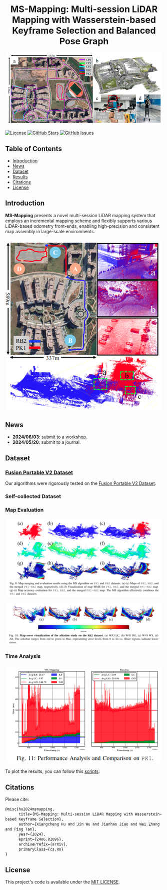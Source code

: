 <div id="top" align="center">

# MS-Mapping: Multi-session LiDAR Mapping with Wasserstein-based Keyframe Selection and Balanced Pose Graph

![image-20240516093245914](./README/image-20240516093245914.png)
</div>

[![License](https://img.shields.io/badge/license-MIT-blue.svg)](https://opensource.org/licenses/MIT)
[![GitHub Stars](https://img.shields.io/github/stars/JokerJohn/MS-Mapping.svg)](https://github.com/JokerJohn/MS-Mapping/stargazers)
[![GitHub Issues](https://img.shields.io/github/issues/JokerJohn/MS-Mapping.svg)](https://github.com/JokerJohn/MS-Mapping/issues)

## Table of Contents

- [Introduction](#introduction)
- [News](#news)
- [Dataset](#dataset)
- [Results](#results)
- [Citations](#citations)
- [License](#license)

## Introduction

**MS-Mapping** presents a novel multi-session LiDAR mapping system that employs an incremental mapping scheme and flexibly supports various LiDAR-based odometry front-ends, enabling high-precision and consistent map assembly in large-scale environments. 
<div align="center">

![image-20240516093525041](./README/image-20240516093525041.png)
</div>

## News

- **2024/06/03**: submit to a [workshop](https://arxiv.org/html/2406.02096v1).
- **2024/05/20**: submit to a journal.

## Dataset

### [Fusion Portable V2 Dataset](https://fusionportable.github.io/dataset/fusionportable_v2/)

Our algorithms were rigorously tested on the [Fusion Portable V2 Dataset](https://fusionportable.github.io/dataset/fusionportable_v2//). 

### Self-collected Dataset



### Map Evaluation

<div align="center">

![image-20240516093903006](./README/image-20240516093903006.png)
</div>

![image-20240516094035919](./README/image-20240516094035919.png)

### Time Analysis

<div align="center">

![image-20240516093925114](./README/image-20240516093925114.png)
</div>

To plot the results, you can follow this [scripts](https://github.com/JokerJohn/SLAMTools/blob/main/Run_Time_analysis/time_analysis.py).



## Citations

Please cite:
```
@misc{hu2024msmapping,
      title={MS-Mapping: Multi-session LiDAR Mapping with Wasserstein-based Keyframe Selection}, 
      author={Xiangcheng Hu and Jin Wu and Jianhao Jiao and Wei Zhang and Ping Tan},
      year={2024},
      eprint={2406.02096},
      archivePrefix={arXiv},
      primaryClass={cs.RO}
}
```

## License

This project's code is available under the [MIT LICENSE](./LICENSE).
